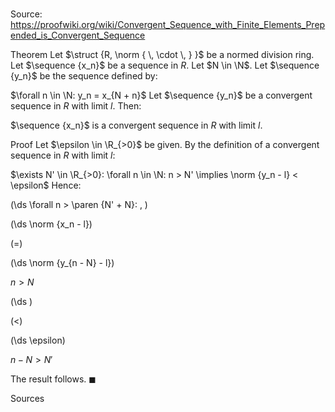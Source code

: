 # 

Source: https://proofwiki.org/wiki/Convergent_Sequence_with_Finite_Elements_Prepended_is_Convergent_Sequence

Theorem
Let $\struct {R, \norm { \, \cdot \, } }$ be a normed division ring.
Let $\sequence {x_n}$ be a sequence in $R$.
Let $N \in \N$.
Let $\sequence {y_n}$ be the sequence defined by:

$\forall n \in \N: y_n = x_{N + n}$
Let $\sequence {y_n}$ be a convergent sequence in $R$ with limit $l$.
Then:

$\sequence {x_n}$ is a convergent sequence in $R$ with limit $l$.


Proof
Let $\epsilon \in \R_{>0}$ be given.
By the definition of a convergent sequence in $R$ with limit $l$:

$\exists N' \in \R_{>0}: \forall n \in \N: n > N' \implies \norm {y_n - l} < \epsilon$
Hence:










\(\ds \forall n > \paren {N' + N}: \, \)



\(\ds \norm {x_n - l}\)

\(=\)







\(\ds \norm {y_{n - N} - l}\)





$n > N$














\(\ds \)

\(<\)







\(\ds \epsilon\)





$n - N > N'$



The result follows.
$\blacksquare$


Sources




